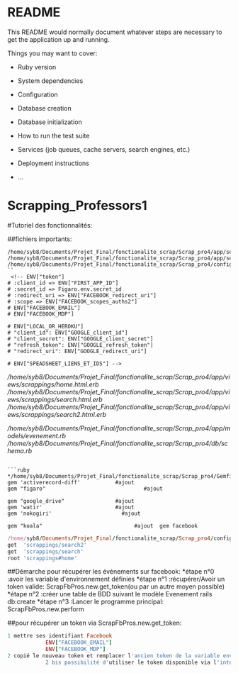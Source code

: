 # README

This README would normally document whatever steps are necessary to get the
application up and running.

Things you may want to cover:

* Ruby version

* System dependencies

* Configuration

* Database creation

* Database initialization

* How to run the test suite

* Services (job queues, cache servers, search engines, etc.)

* Deployment instructions

* ...
# Scrapping_Professors1


#Tutoriel des fonctionnalités:

##fichiers importants:
```
/home/syb8/Documents/Projet_Final/fonctionalite_scrap/Scrap_pro4/app/services/scrap_fb_pros.rb
/home/syb8/Documents/Projet_Final/fonctionalite_scrap/Scrap_pro4/app/services/scrap_urls_pros.rb
/home/syb8/Documents/Projet_Final/fonctionalite_scrap/Scrap_pro4/config/application.yml
``
 <!-- ENV["token"]
# :client_id => ENV["FIRST_APP_ID"]
# :secret_id => Figaro.env.secret_id
# :redirect_uri => ENV["FACEBOOK_redirect_uri"]
# :scope => ENV["FACEBOOK_scopes_auths2"]
# ENV["FACEBOOK_EMAIL"]
# ENV["FACEBOOK_MDP"]

# ENV["LOCAL_OR_HEROKU"]
# "client_id": ENV["GOOGLE_client_id"]
# "client_secret": ENV["GOOGLE_client_secret"]
# "refresh_token": ENV["GOOGLE_refresh_token"]
# "redirect_uri": ENV["GOOGLE_redirect_uri"]

# ENV["SPEADSHEET_LIENS_ET_IDS"] -->

```
*/home/syb8/Documents/Projet_Final/fonctionalite_scrap/Scrap_pro4/app/views/scrappings/home.html.erb*
*/home/syb8/Documents/Projet_Final/fonctionalite_scrap/Scrap_pro4/app/views/scrappings/search.html.erb*
*/home/syb8/Documents/Projet_Final/fonctionalite_scrap/Scrap_pro4/app/views/scrappings/search2.html.erb*

*/home/syb8/Documents/Projet_Final/fonctionalite_scrap/Scrap_pro4/app/models/evenement.rb*
*/home/syb8/Documents/Projet_Final/fonctionalite_scrap/Scrap_pro4/db/schema.rb*
```

```ruby
*/home/syb8/Documents/Projet_Final/fonctionalite_scrap/Scrap_pro4/Gemfile*
gem 'activerecord-diff'           #ajout
gem "figaro"			                   #ajout

gem "google_drive"                #ajout
gem 'watir'                       #ajout
gem 'nokogiri'           	        #ajout

gem "koala"			                    #ajout  gem facebook
```

```ruby
/home/syb8/Documents/Projet_Final/fonctionalite_scrap/Scrap_pro4/config/routes.rb
get  'scrappings/search2'
get  'scrappings/search'
root 'scrappings#home'
```


##Démarche pour récupérer les événements sur facebook:
*étape n°0 :avoir les variable d'environnement définies
*étape n°1 :récupérer/Avoir un token valide:                     ScrapFbPros.new.get_token(ou par un autre moyen possible)
*étape n°2 :créer une table de BDD suivant le modèle Evenement   rails db:create
*étape n°3 :Lancer le programme principal:                       ScrapFbPros.new.perform


##pour récupérer un token via ScrapFbPros.new.get_token:

```ruby
1 mettre ses identifiant Facebook
            ENV["FACEBOOK_EMAIL"]
            ENV["FACEBOOK_MDP"]
2 copié le nouveau token et remplacer l'ancien token de la variable environnement ENV["token"] par le nouveau token récupéré. Ce token est valide pendant 6mois.
            2 bis possibilité d'utiliser le token disponible via l'interface API graph facebook, celui-ci est valide pendant 1 heure. 
```
